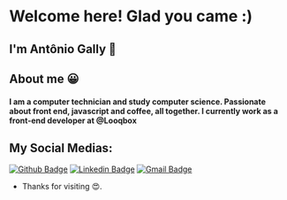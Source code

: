  
# Welcome here! Glad you came :)
 
## I'm Antônio Gally 🤠

## About me 😀

#### I am a computer technician and study computer science. Passionate about front end, javascript and coffee, all together. I currently work as a front-end developer at @Looqbox


## My Social Medias:
[![Github Badge](https://img.shields.io/badge/-Github-000?style=flat-square&logo=Github&logoColor=white&link=https://github.com/AntonioGally)](https://github.com/AntonioGally)
[![Linkedin Badge](https://img.shields.io/badge/-LinkedIn-blue?style=flat-square&logo=Linkedin&logoColor=white&link=https://www.linkedin.com/in/antônio-gally-089bab180/)](https://www.linkedin.com/in/antônio-gally-089bab180/)
[![Gmail Badge](https://img.shields.io/badge/-Gmail-c14438?style=flat-square&logo=Gmail&logoColor=white&link=mailto:antonio.gally@gmail.com)](mailto:antonio.gally@gmail.com)
 
- Thanks for visiting 😍. 
 
